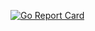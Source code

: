 [![Go Report Card](https://goreportcard.com/badge/github.com/ldeng7/go-mysqlx-client)](https://goreportcard.com/report/github.com/ldeng7/go-mysqlx-client)
